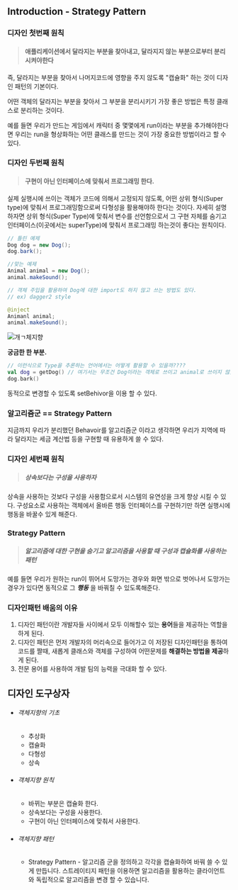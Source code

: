 ## Introduction - Strategy Pattern

### 디자인 첫번째 원칙

> #### 애플리케이션에서 달라지는 부분을 찾아내고, 달라지지 않는 부분으로부터 분리시켜야한다

 즉, 달라지는 부분을 찾아서 나머지코드에 영향을 주지 않도록 "캡슐화" 하는 것이 디자인 패턴의 기본이다.

어떤 객체의 달라지는 부분을 찾아서 그 부분을 분리시키기 가장 좋은 방법은 특정 클래스로 분리하는 것이다.

예를 들면 우리가 만드는 게임에서 캐릭터 중 몇몇에게 run이라는 부분을 추가해야한다면 우리는 run을 형상화하는 어떤 클래스를 만드는 것이 가장 중요한 방법이라고 할 수 있다.

### 디자인 두번째 원칙

> #### 구현이 아닌 인터페이스에 맞춰서 프로그래밍 한다.

실제 실행시에 쓰이는 객체가 코드에 의해서 고정되지 않도록, 어떤 상위 형식(Super type)에 맞춰서 프로그래밍함으로써 다형성을 활용해야하 한다는 것이다. 자세히 설명하자면 상위 형식(Super Type)에 맞춰서 변수를 선언함으로서 그 구현 자체를 숨기고 인터페이스(이곳에서는 superType)에 맞춰서 프로그래밍 하는것이 좋다는 원칙이다.

``` java
// 틀린 예제
Dog dog = new Dog();
dog.bark();

//맞는 예제
Animal animal = new Dog();
animal.makeSound();

// 객체 주입을 활용하여 Dog에 대한 import도 하지 않고 쓰는 방법도 있다.
// ex) dagger2 style

@inject
Animanl animal;
animal.makeSound();
```

![개ㄱ체지향](/Users/hyunjae/Dropbox/DesignPattern/Introduction/IMG_4BFD725C8231-1.png)

**궁금한 한 부분.**

```kotlin
// 이런식으로 Type을 추론하는 언어에서는 어떻게 활용할 수 있을까????
val dog = getDog() // 여기서는 무조건 Dog이라는 객체로 쓰이고 animal로 쓰이지 않았을 텐데?!
dog.bark()
```



동적으로 변경할 수 있도록 setBehivor을 이용 할 수 있다.



### 알고리즘군 == Strategy Pattern

지금까지 우리가 분리했던 Behavoir를 알고리즘군 이라고 생각하면 우리가 지역에 따라 달라지는 세금 계산법 등을 구현할 때 유용하게 쓸 수 있다.



### 디자인 세번째 원칙

> ##### 상속보다는 구성을 사용하자

상속을 사용하는 것보다 구성을 사용함으로서 시스템의 유연성을 크게 향상 시킬 수 있다. 구성요소로 사용하는 객체에서 올바른 행동 인터페이스를 구현하기만 하면 실행시에 행동을 바꿀수 있게 해준다. 



### Strategy Pattern

> ##### 알고리즘에 대한 구현을 숨기고 알고리즘을 사용할 때 **구성**과 캡슐화를 사용하는 패턴

예를 들면 우리가 원하는 run이 뛰어서 도망가는 경우와 화면 밖으로 벗어나서 도망가는 경우가 있다면 동적으로 그 ***행동*** 을 바꿔칠 수 있도록해준다.

### 디자인패턴 배움의 이유

1. 디자인 패턴이란 개발자들 사이에서 모두 이해할수 있는 **용어**들을 제공하는 역할을 하게 된다.
2. 디자인 패턴은 먼저 개발자의 머리속으로 들어가고 이 저장된 디자인패턴을 통하여 코드를 짤때, 새롭게 클래스와 객체를 구성하여 어떤문제를 **해결하는 방법을 제공**하게 된다.
3. 전문 용어를 사용하여 개발 팀의 능력을 극대화 할 수 있다.



## 디자인 도구상자 

* ###### 객체지향의 기초 

  * 추상화
  * 캡슐화
  * 다형성
  * 상속

* ###### 객체지향 원칙

  * 바뀌는 부분은 캡슐화 한다.
  * 상속보다는 구성을 사용한다.
  * 구현이 아닌 인터페이스에 맞춰서 사용한다.

* ###### 객체지향 패턴

  * Strategy Pattern - 알고리즘 군을 정의하고 각각을 캡슐화하여 바꿔 쓸 수 있게 만듭니다. 스트레이티지 패턴을 이용하면 알고리즘을 활용하는 클라이언트와 독립적으로 알고리즘을 변경 할 수 있습니다.

